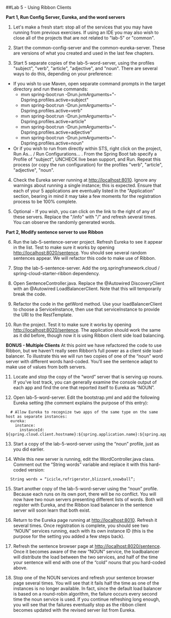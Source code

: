 ##Lab 5 - Using Ribbon Clients

**Part 1, Run Config Server, Eureka, and the word servers**

1.  Let's make a fresh start: stop all of the services that you may have running from previous exercises.  If using an IDE you may also wish to close all of the projects that are not related to "lab-5" or "common".

2.  Start the common-config-server and the common-eureka-server.  These are versions of what you created and used in the last few chapters.

3.  Start 5 separate copies of the lab-5-word-server, using the profiles "subject", "verb", "article", "adjective", and "noun".  There are several ways to do this, depending on your preference:
  - If you wish to use Maven, open separate command prompts in the target directory and run these commands:
    - mvn spring-boot:run -Drun.jvmArguments="-Dspring.profiles.active=subject"
    - mvn spring-boot:run -Drun.jvmArguments="-Dspring.profiles.active=verb"
    - mvn spring-boot:run -Drun.jvmArguments="-Dspring.profiles.active=article"
    - mvn spring-boot:run -Drun.jvmArguments="-Dspring.profiles.active=adjective"
    - mvn spring-boot:run -Drun.jvmArguments="-Dspring.profiles.active=noun"
  - Or if you wish to run from directly within STS, right click on the project, Run As... / Run Configurations... .  From the Spring Boot tab specify a Profile of "subject", UNCHECK live bean support, and Run.  Repeat this process (or copy the run configuration) for the profiles "verb", "article", "adjective", "noun".
		
4.  Check the Eureka server running at [http://localhost:8010](http://localhost:8010).   Ignore any warnings about running a single instance; this is expected.  Ensure that each of your 5 applications are eventually listed in the "Application" section, bearing in mind it may take a few moments for the registration process to be 100% complete.	

5.  Optional - If you wish, you can click on the link to the right of any of these servers.  Replace the "/info" with "/" and refresh several times.  You can observe the randomly generated words.

  **Part 2, Modify sentence server to use Ribbon**	

6.  Run the lab-5-sentence-server project.  Refresh Eureka to see it appear in the list.  Test to make sure it works by opening [http://localhost:8020/sentence](http://localhost:8020/sentence).  You should see several random sentences appear.  We will refactor this code to make use of Ribbon.

7.  Stop the lab-5-sentence-server.  Add the org.springframework.cloud / spring-cloud-starter-ribbon dependency.

8.  Open SentenceController.java.  Replace the @Autowired DiscoveryClient with an @Autowired LoadBalancerClient.  Note that this will temporarily break the code.

9.  Refactor the code in the getWord method.  Use your loadBalancerClient to choose a ServiceInstance, then use that serviceInstance to provide the URI to the RestTemplate.

10.  Run the project.  Test it to make sure it works by opening [http://localhost:8020/sentence](http://localhost:8020/sentence).  The application should work the same as it did before, though now it is using Ribbon client side load balancing.

  **BONUS - Multiple Clients**  At this point we have refactored the code to use Ribbon, but we haven’t really seen Ribbon’s full power as a client side load-balancer.  To illustrate this we will run two copies of one of the “noun” word server with different words hard-coded.  You’ll see the sentence adapt to make use of values from both servers.

11. Locate and stop the copy of the “word” server that is serving up nouns.  If you’ve lost track, you can generally examine the console output of each app and find the one that reported itself to Eureka as “NOUN”.

12. Open lab-5-word-server.  Edit the bootstrap.yml and add the following Eureka setting (the comment explains the purpose of this entry):
  ```
    # Allow Eureka to recognize two apps of the same type on the same host as separate instances:
    eureka:
      instance:
        instanceId: ${spring.cloud.client.hostname}:${spring.application.name}:${spring.application.instance_id:${random.value}}
  ```
13. Start a copy of the lab-5-word-server using the “noun” profile, just as you did earlier.

14. While this new server is running, edit the WordController.java class.  Comment out the “String words” variable and replace it with this hard-coded version:
  ```
    String words = “icicle,refrigerator,blizzard,snowball”;
  ```
15. Start another copy of the lab-5-word-server using the “noun” profile.  Because each runs on its own port, there will be no conflict.  You will now have two noun servers presenting different lists of words.  Both will register with Eureka, and the Ribbon load balancer in the sentence server will soon learn that both exist.

16. Return to the Eureka page running at [http://localhost:8010](http://localhost:8010).  Refresh it several times.  Once registration is complete, you should see two “NOUN” services running, each with its own instance ID (this is the purpose for the setting you added a few steps back).

17. Refresh the sentence browser page at [http://localhost:8020/sentence](http://localhost:8020/sentence).  Once it becomes aware of the new “NOUN” service, the loadbalancer will distribute the load between the two services, and half of the time your sentence will end with one of the “cold” nouns that you hard-coded above.

18. Stop one of the NOUN services and refresh your sentence browser page several times.  You will see that it fails half the time as one of the instances is no longer available.  In fact, since the default load balancer is based on a round-robin algorithm, the failure occurs every second time the noun service is used.  If you continue refreshing long enough, you will see that the failures eventually stop as the ribbon client becomes updated with the revised server list from Eureka. 
